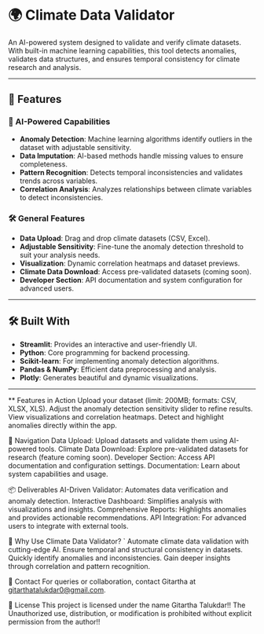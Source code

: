 # 🌍 Climate Data Validator  

An AI-powered system designed to validate and verify climate datasets. With built-in machine learning capabilities, this tool detects anomalies, validates data structures, and ensures temporal consistency for climate research and analysis.  

---

## 🚀 Features  

### 🌟 AI-Powered Capabilities  
- **Anomaly Detection**: Machine learning algorithms identify outliers in the dataset with adjustable sensitivity.  
- **Data Imputation**: AI-based methods handle missing values to ensure completeness.  
- **Pattern Recognition**: Detects temporal inconsistencies and validates trends across variables.  
- **Correlation Analysis**: Analyzes relationships between climate variables to detect inconsistencies.  

### 🛠 General Features  
- **Data Upload**: Drag and drop climate datasets (CSV, Excel).  
- **Adjustable Sensitivity**: Fine-tune the anomaly detection threshold to suit your analysis needs.  
- **Visualization**: Dynamic correlation heatmaps and dataset previews.  
- **Climate Data Download**: Access pre-validated datasets (coming soon).  
- **Developer Section**: API documentation and system configuration for advanced users.  

---

## 🛠 Built With  
- **Streamlit**: Provides an interactive and user-friendly UI.  
- **Python**: Core programming for backend processing.  
- **Scikit-learn**: For implementing anomaly detection algorithms.  
- **Pandas & NumPy**: Efficient data preprocessing and analysis.  
- **Plotly**: Generates beautiful and dynamic visualizations.  

---
** Features in Action
Upload your dataset (limit: 200MB; formats: CSV, XLSX, XLS).
Adjust the anomaly detection sensitivity slider to refine results.
View visualizations and correlation heatmaps.
Detect and highlight anomalies directly within the app.

🔗 Navigation
Data Upload: Upload datasets and validate them using AI-powered tools.
Climate Data Download: Explore pre-validated datasets for research (feature coming soon).
Developer Section: Access API documentation and configuration settings.
Documentation: Learn about system capabilities and usage.

📦 Deliverables
AI-Driven Validator: Automates data verification and anomaly detection.
Interactive Dashboard: Simplifies analysis with visualizations and insights.
Comprehensive Reports: Highlights anomalies and provides actionable recommendations.
API Integration: For advanced users to integrate with external tools.

🤔 Why Use Climate Data Validator?   `
Automate climate data validation with cutting-edge AI.
Ensure temporal and structural consistency in datasets.
Quickly identify anomalies and inconsistencies.
Gain deeper insights through correlation and pattern recognition.

📧 Contact
For queries or collaboration, contact Gitartha at gitarthatalukdar0@gmail.com.

📜 License
This project is licensed under the name Gitartha Talukdar!!
The Unauthorized use, distribution, or modification is prohibited without explicit permission from the author!!
